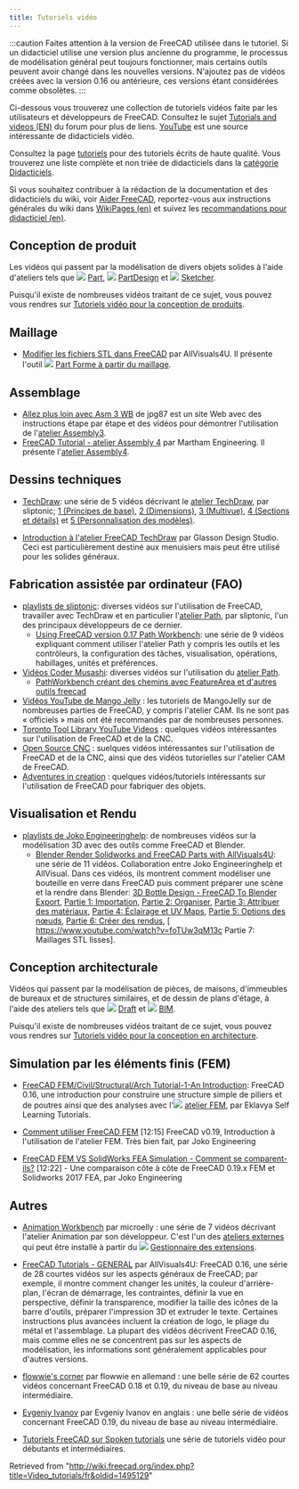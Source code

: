 ```yaml
---
title: Tutoriels vidéo
---
```

:::caution
Faites attention à la version de FreeCAD utilisée dans le tutoriel. Si un didacticiel utilise une version plus ancienne du programme, le processus de modélisation général peut toujours fonctionner, mais certains outils peuvent avoir changé dans les nouvelles versions. N'ajoutez pas de vidéos créées avec la version 0.16 ou antérieure, ces versions étant considérées comme obsolètes.
:::

Ci-dessous vous trouverez une collection de tutoriels vidéos faite par les utilisateurs et développeurs de FreeCAD. Consultez le sujet [Tutorials and videos (EN)](https://forum.freecadweb.org/viewforum.php?f=36) du forum pour plus de liens. [YouTube](https://YouTube.com) est une source intéressante de didacticiels vidéo.

Consultez la page [tutoriels](/Tutorials/fr "Tutorials/fr") pour des tutoriels écrits de haute qualité. Vous trouverez une liste complète et non triée de didacticiels dans la [catégorie Didacticiels](/Category:Tutorials/fr "Category:Tutorials/fr").

Si vous souhaitez contribuer à la rédaction de la documentation et des didacticiels du wiki, voir [Aider FreeCAD](/Help_FreeCAD/fr "Help FreeCAD/fr"), reportez-vous aux instructions générales du wiki dans [WikiPages (en)](/WikiPages "WikiPages") et suivez les [recommandations pour didacticiel (en)](/Tutorial_guidelines "Tutorial guidelines").

## Conception de produit

Les vidéos qui passent par la modélisation de divers objets solides à l'aide d'ateliers tels que ![](/images/Workbench_Part.svg) [Part](/Part_Workbench/fr "Part Workbench/fr"), ![](/images/Workbench_PartDesign.svg) [PartDesign](/PartDesign_Workbench/fr "PartDesign Workbench/fr")  et ![](/images/Workbench_Sketcher.svg) [Sketcher](/Sketcher_Workbench/fr "Sketcher Workbench/fr").

Puisqu'il existe de nombreuses vidéos traitant de ce sujet, vous pouvez vous rendres sur [Tutoriels vidéo pour la conception de produits](/Video_tutorials_for_product_design/fr "Video tutorials for product design/fr").

## Maillage

* [Modifier les fichiers STL dans FreeCAD](https://www.youtube.com/watch?v=5lwENZeNiNg&feature=youtu.be) par AllVisuals4U. Il présente l'outil ![](/images/Part_ShapeFromMesh.svg) [Part Forme à partir du maillage](/Part_ShapeFromMesh/fr "Part ShapeFromMesh/fr").

## Assemblage

* [Allez plus loin avec Asm 3 WB](http://help-freecad-jpg87.fr/025c_ass_ex_creat.php) de jpg87 est un site Web avec des instructions étape par étape et des vidéos pour démontrer l'utilisation de l'[atelier Assembly3](/Assembly3_Workbench/fr "Assembly3 Workbench/fr").
* [FreeCAD Tutorial - atelier Assembly 4](https://www.youtube.com/watch?v=n04M6nFvdxs) par Martham Engineering. Il présente l'[atelier Assembly4](/Assembly4_Workbench/fr "Assembly4 Workbench/fr").

## Dessins techniques

* [TechDraw](https://www.youtube.com/watch?v=7LbOmSGW9F0&list=PLEuOia-QxyFKQnmM1U9yVo7eNrK_Mcln8): une série de 5 vidéos décrivant le [atelier TechDraw](/TechDraw_Workbench/fr "TechDraw Workbench/fr"), par sliptonic; [1 (Principes de base)](https://www.youtube.com/watch?v=7LbOmSGW9F0), [2 (Dimensions)](https://www.youtube.com/watch?v=z3w84RfvqaE), [3 (Multivue)](https://www.youtube.com/watch?v=uNjXg-m38aI), [4 (Sections et détails)](https://www.youtube.com/watch?v=3zSdeFV6I5o) et [5 (Personnalisation des modèles)](https://www.youtube.com/watch?v=kcmdJ7xa7gg).

* [Introduction à l'atelier FreeCAD TechDraw](https://www.youtube.com/watch?v=TnYMfpdNQoo) par Glasson Design Studio. Ceci est particulièrement destiné aux menuisiers mais peut être utilisé pour les solides généraux.

## Fabrication assistée par ordinateur (FAO)

* [playlists de sliptonic](https://www.youtube.com/user/sliptonic/playlists): diverses vidéos sur l'utilisation de FreeCAD, travailler avec TechDraw et en particulier l'[atelier Path](/Path_Workbench/fr "Path Workbench/fr"), par sliptonic, l'un des principaux développeurs de ce dernier.
  + [Using FreeCAD version 0.17 Path Workbench](https://www.youtube.com/playlist?list=PLEuOia-QxyFJZSpqb0xOHc9t7MLdCO3io): une série de 9 vidéos expliquant comment utiliser l'atelier Path y compris les outils et les contrôleurs, la configuration des tâches, visualisation, opérations, habillages, unités et préférences.
* [Vidéos Coder Musashi](https://www.youtube.com/channel/UCtNnYMVWGkG-aemOrCtGjCA/videos): diverses vidéos sur l'utilisation du [atelier Path](/Path_Workbench/fr "Path Workbench/fr").
  + [PathWorkbench créant des chemins avec FeatureArea et d'autres outils freecad](https://www.youtube.com/watch?v=MsDIRIkeNJ4)
* [Vidéos YouTube de Mango Jelly](https://www.youtube.com/@MangoJellySolutions) : les tutoriels de MangoJelly sur de nombreuses parties de FreeCAD, y compris l'atelier CAM. Ils ne sont pas « officiels » mais ont été recommandés par de nombreuses personnes.
* [Toronto Tool Library YouTube Videos](https://www.youtube.com/@TorontotoollibraryIRBE) : quelques vidéos intéressantes sur l'utilisation de FreeCAD et de la CNC.
* [Open Source CNC](https://www.youtube.com/@opensourcecnc) : suelques vidéos intéressantes sur l'utilisation de FreeCAD et de la CNC, ainsi que des vidéos tutorielles sur l'atelier CAM de FreeCAD.
* [Adventures in creation](https://www.youtube.com/@Adventuresincreation) : quelques vidéos/tutoriels intéressants sur l'utilisation de FreeCAD pour fabriquer des objets.

## Visualisation et Rendu

* [playlists de Joko Engineeringhelp](https://www.youtube.com/channel/UC-CubOaooNwC-3RBKUoAOQQ/playlists): de nombreuses vidéos sur la modélisation 3D avec des outils comme FreeCAD et Blender.
  + [Blender Render Solidworks and FreeCAD Parts with AllVisuals4U](https://www.youtube.com/watch?v=a__w8eMRx-U&list=PL7eiW2bt21YUfOTUvzA3jtQqF4Vpz21Ut): une série de 11 vidéos. Collaboration entre Joko Engineeringhelp et AllVisual. Dans ces vidéos, ils montrent comment modéliser une bouteille en verre dans FreeCAD puis comment préparer une scène et la rendre dans Blender: [3D Bottle Design - FreeCAD To Blender Export](https://www.youtube.com/watch?v=a__w8eMRx-U&list=PL7eiW2bt21YUfOTUvzA3jtQqF4Vpz21Ut), [Partie 1: Importation](https://www.youtube.com/watch?v=U7e6-Wfv2b0), [Partie 2: Organiser](https://www.youtube.com/watch?v=fAvDd7SY-T0), [Partie 3: Attribuer des matériaux](https://www.youtube.com/watch?v=J8TuRgaBNBU), [Partie 4: Éclairage et UV Maps](https://www.youtube.com/watch?v=0dsvaQVN1VQ), [Partie 5: Options des nœuds](https://www.youtube.com/watch?v=zx0Qvsl6gzw), [Partie 6: Créer des rendus](https://www.youtube.com/watch?v=TRVLZeJ6f28), [ <https://www.youtube.com/watch?v=foTUw3qM13c> Partie 7: Maillages STL lisses].

## Conception architecturale

Vidéos qui passent par la modélisation de pièces, de maisons, d'immeubles de bureaux et de structures similaires, et de dessin de plans d'étage, à l'aide des ateliers tels que ![](/images/Workbench_Draft.svg) [Draft](/Draft_Workbench/fr "Draft Workbench/fr") et ![](/images/Workbench_BIM.svg) [BIM](/BIM_Workbench/fr "BIM Workbench/fr").

Puisqu'il existe de nombreuses vidéos traitant de ce sujet, vous pouvez vous rendres sur [Tutoriels vidéo pour la conception en architecture](/Video_tutorials_for_architectural_design/fr "Video tutorials for architectural design/fr").

## Simulation par les éléments finis (FEM)

* [FreeCAD FEM/Civil/Structural/Arch Tutorial-1-An Introduction](https://www.youtube.com/watch?v=wAJe1R5NDGw): FreeCAD 0.16, une introduction pour construire une structure simple de piliers et de poutres ainsi que des analyses avec l'![](/images/Workbench_FEM.svg) [atelier FEM](/FEM_Workbench/fr "FEM Workbench/fr"), par Eklavya Self Learning Tutorials.

* [Comment utiliser FreeCAD FEM](https://www.youtube.com/watch?v=dhrynRdBOIg) [12:15] FreeCAD v0.19, Introduction à l'utilisation de l'atelier FEM. Très bien fait, par Joko Engineering

* [FreeCAD FEM VS SolidWorks FEA Simulation - Comment se comparent-ils?](https://www.youtube.com/watch?v=qWtMJagDoRk) [12:22] - Une comparaison côte à côte de FreeCAD 0.19.x FEM et Solidworks 2017 FEA, par Joko Engineering

## Autres

* [Animation Workbench](https://www.youtube.com/watch?v=AQjAa5JxmOg&list=PLIxaznuCUATKzCFbFUFhRwZMJMnYuQ1JB) par microelly : une série de 7 vidéos décrivant l'atelier Animation par son développeur. C'est l'un des [ateliers externes](/External_workbenches/fr "External workbenches/fr") qui peut être installé à partir du ![](/images/Std_AddonMgr.svg) [Gestionnaire des extensions](/Std_AddonMgr/fr "Std AddonMgr/fr").

* [FreeCAD Tutorials - GENERAL](https://www.youtube.com/watch?v=WdBQPXeAeMc&list=PLKu--JcOZKTPZjy761ELQ7ba45yZmxOpj) par AllVisuals4U: FreeCAD 0.16, une série de 28 courtes vidéos sur les aspects généraux de FreeCAD; par exemple, il montre comment changer les unités, la couleur d'arrière-plan, l'écran de démarrage, les contraintes, définir la vue en perspective, définir la transparence, modifier la taille des icônes de la barre d'outils, préparer l'impression 3D et extruder le texte. Certaines instructions plus avancées incluent la création de logo, le pliage du métal et l'assemblage. La plupart des vidéos décrivent FreeCAD 0.16, mais comme elles ne se concentrent pas sur les aspects de modélisation, les informations sont généralement applicables pour d'autres versions.

* [flowwie's corner](https://www.youtube.com/c/flowwiescorner/videos) par flowwie en allemand : une belle série de 62 courtes vidéos concernant FreeCAD 0.18 et 0.19, du niveau de base au niveau intermédiaire.

* [Evgeniy Ivanov](https://www.youtube.com/c/CFDIntech/videos) par Evgeniy Ivanov en anglais : une belle série de vidéos concernant FreeCAD 0.19, du niveau de base au niveau intermédiaire.

* [Tutoriels FreeCAD sur Spoken tutorials](https://spoken-tutorial.org/tutorial-search/?search_foss=FreeCAD&search_language=English) une série de tutoriels vidéo pour débutants et intermédiaires.

Retrieved from "<http://wiki.freecad.org/index.php?title=Video_tutorials/fr&oldid=1495129>"